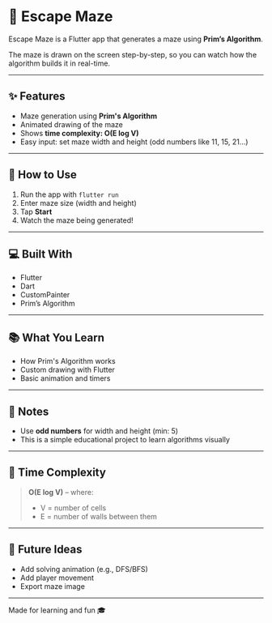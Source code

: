 # 🧩 Escape Maze

Escape Maze is a Flutter app that generates a maze using **Prim’s Algorithm**.

The maze is drawn on the screen step-by-step, so you can watch how the algorithm builds it in real-time.

---

## ✨ Features

- Maze generation using **Prim's Algorithm**
- Animated drawing of the maze
- Shows **time complexity: O(E log V)**
- Easy input: set maze width and height (odd numbers like 11, 15, 21...)

---

## 📱 How to Use

1. Run the app with `flutter run`
2. Enter maze size (width and height)
3. Tap **Start**
4. Watch the maze being generated!

---

## 💻 Built With

- Flutter
- Dart
- CustomPainter
- Prim’s Algorithm

---

## 📚 What You Learn

- How Prim's Algorithm works
- Custom drawing with Flutter
- Basic animation and timers

---

## 📌 Notes

- Use **odd numbers** for width and height (min: 5)
- This is a simple educational project to learn algorithms visually

---

## 🧠 Time Complexity

> **O(E log V)** – where:
> - V = number of cells
> - E = number of walls between them

---

## 🔧 Future Ideas

- Add solving animation (e.g., DFS/BFS)
- Add player movement
- Export maze image

---

Made for learning and fun 🎓
